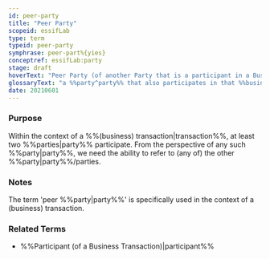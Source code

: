 ```yaml
---
id: peer-party
title: "Peer Party"
scopeid: essifLab
type: term
typeid: peer-party
symphrase: peer-part%{yies}
conceptref: essifLab:party
stage: draft
hoverText: "Peer Party (of another Party that is a participant in a Business Transaction): a Party that also participates in that Business Transaction."
glossaryText: "a %%party^party%% that also participates in that %%business transaction^transaction%%."
date: 20210601
---
```


### Purpose
<!--State the purpose(s) for which it is necessary (or at least: desirable) to define <New Term>.-->
Within the context of a %%(business) transaction|transaction%%, at least two %%parties|party%% participate. From the perspective of any such %%party|party%%, we need the ability to refer to (any of) the other %%party|party%%/parties.

### Notes
<!--Usually, the meaning of a term will not be _exactly_ the same as that of the concept to which it refers. Often, there are slight differences in meaning, or the term may emphasize specific characteristics of the concept, so as to accommodate specific needs of the scope in which it is defined. Please describe such deviations/emphasized characteristics in this section, and which needs that helps accommodate.-->
The term 'peer %%party|party%%' is specifically used in the context of a (business) transaction.

### Related Terms
- %%Participant (of a Business Transaction)|participant%%
